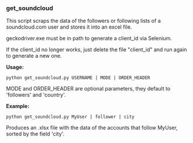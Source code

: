 ### get_soundcloud

This script scraps the data of the followers or following lists of a soundcloud.com user and stores it into an excel file.

geckodriver.exe must be in path to generate a client_id via Selenium. 

If the client_id no longer works, just delete the file "client_id" and run again to generate a new one.


**Usage:**
```
python get_soundcloud.py USERNAME | MODE | ORDER_HEADER
```
MODE and ORDER_HEADER are optional parameters, they default to 'followers' and 'country'.

**Example:**
```
python get_soundcloud.py MyUser | follower | city
```
Produces an .xlsx file with the data of the accounts that follow MyUser, sorted
by the field 'city'.